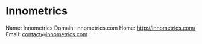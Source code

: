 
# Innometrics

Name: Innometrics
Domain: innometrics.com
Home: http://innometrics.com/
Email: contact@innometrics.com

